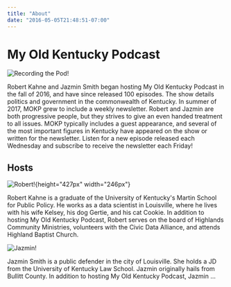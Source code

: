 ```yaml
---
title: "About"
date: "2016-05-05T21:48:51-07:00"
---
```


# My Old Kentucky Podcast

![Recording the Pod!](/images/recording.PNG)

Robert Kahne and Jazmin Smith began hosting My Old Kentucky Podcast in the fall of 2016, and have since released 100 episodes.  The show details politics and government in the commonwealth of Kentucky.  In summer of 2017, MOKP grew to include a weekly newsletter.  Robert and Jazmin are both progressive people, but they strives to give an even handed treatment to all issues.  MOKP typically includes a guest appearance, and several of the most important figures in Kentucky have appeared on the show or written for the newsletter.  Listen for a new episode released each Wednesday and subscribe to receive the newsletter each Friday!

## Hosts

![Robert!](/images/robert.PNG){height="427px" width="246px"} 

Robert Kahne is a graduate of the University of Kentucky's Martin School for Public Policy.  He works as a data scientist in Louisville, where he lives with his wife Kelsey, his dog Gertie, and his cat Cookie.  In addition to hosting My Old Kentucky Podcast, Robert serves on the board of Highlands Community Ministries, volunteers with the Civic Data Alliance, and attends Highland Baptist Church.

![Jazmin!](/images/jazmin.PNG) 

Jazmin Smith is a public defender in the city of Louisville.  She holds a JD from the University of Kentucky Law School.  Jazmin originally hails from Bullitt County.  In addition to hosting My Old Kentucky Podcast, Jazmin ...